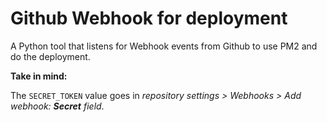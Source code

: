 # Github Webhook for deployment

A Python tool that listens for Webhook events from Github to use PM2 and do the deployment.

**Take in mind:**

The `SECRET_TOKEN` value goes in _repository settings > Webhooks > Add webhook: **Secret** field_.
